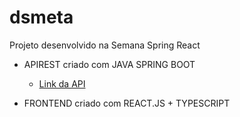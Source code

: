 # dsmeta

Projeto desenvolvido na Semana Spring React

- APIREST criado com JAVA SPRING BOOT
  - <a href="https://wiliam-melo-dsmeta-springreact.herokuapp.com/sales" target="_blank">Link da API</a>

- FRONTEND criado com REACT.JS + TYPESCRIPT
